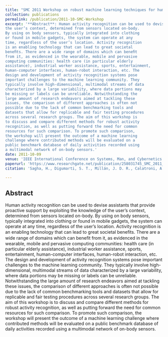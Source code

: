 ```yaml
---
title: "SMC 2011 Workshop on robust machine learning techniques for human activity recognition: Activity recognition challenge"
collection: publications
permalink: /publication/2011-10-SMC-Workshop
excerpt: '**Abstract**: Human activity recognition can be used to devise assistants that provide proactive support by exploiting the knowledge of
the user’s context, determined from sensors located on-body.
By using on body sensors, typically integrated into clothing
or found in mobile gadgets, the system can operate at any
time, regardless of the user’s location. Activity recognition
is an enabling technology that can lead to great societal
beneﬁts. There are a wide range of domains which can beneﬁt
from it, as evidenced in the wearable, mobile and pervasive
computing communities: health care (in particular elderly
assistance), industrial worker assistance, sports, entertainment,
human-computer interfaces, human-robot interaction, etc. The
design and development of activity recognition systems pose
important challenges to the machine learning community. They
typically involve high-dimensional, multimodal streams of data
characterized by a large variability, where data portions may
be missing or labels can be unreliable. Notwithstanding the
large amount of research endeavors aimed at tackling these
issues, the comparison of different approaches is often not
possible due to the lack of common benchmarking tools and
datasets that allow for replicable and fair testing procedures
across several research groups. The aim of this workshop is
to discuss and compare different methods for robust activity
recognition, as well as putting forward the need for common
resources for such comparison. To promote such comparison,
the workshop will present the outcome of a machine learning
challenge where contributed methods will be evaluated on a
public benchmark database of daily activities recorded using
a multimodal network of on-body sensors.'
date: 2011-10-09
venue: 'IEEE International Conference on Systems, Man, and Cybernetics (SMC)'
paperurl: 'https://www.researchgate.net/publication/258031745_SMC_2011_Workshop_on_robust_machine_learning_techniques_for_human_activity_recognition_Activity_recognition_challenge'
citation: 'Sagha, H., Digumarti, S. T., Millán, J. D. R., Calatroni, A., Roggen, D., Tröster, G., Sagha, Hesam, Sundara Tejaswi Digumarti, José del R. Millán, Alberto Calatroni, Daniel Roggen, Gerhard Tröster, Bannach, D., Lukowicz, P., Ferscha, A., & Chavarriaga, R. (2011). &quot;SMC 2011 Workshop on robust machine learning techniques for human activity recognition: Activity recognition challenge.&quot; <i>IEEE International Conference on Systems, Man, and Cybernetics (SMC)</i>.'

---
```

## Abstract
Human activity recognition can be used to devise assistants
that provide proactive support by exploiting the knowledge of
the user’s context, determined from sensors located on-body.
By using on body sensors, typically integrated into clothing
or found in mobile gadgets, the system can operate at any
time, regardless of the user’s location. Activity recognition
is an enabling technology that can lead to great societal
beneﬁts. There are a wide range of domains which can beneﬁt
from it, as evidenced in the wearable, mobile and pervasive
computing communities: health care (in particular elderly
assistance), industrial worker assistance, sports, entertainment,
human-computer interfaces, human-robot interaction, etc. The
design and development of activity recognition systems pose
important challenges to the machine learning community. They
typically involve high-dimensional, multimodal streams of data
characterized by a large variability, where data portions may
be missing or labels can be unreliable. Notwithstanding the
large amount of research endeavors aimed at tackling these
issues, the comparison of different approaches is often not
possible due to the lack of common benchmarking tools and
datasets that allow for replicable and fair testing procedures
across several research groups. The aim of this workshop is
to discuss and compare different methods for robust activity
recognition, as well as putting forward the need for common
resources for such comparison. To promote such comparison,
the workshop will present the outcome of a machine learning
challenge where contributed methods will be evaluated on a
public benchmark database of daily activities recorded using
a multimodal network of on-body sensors.